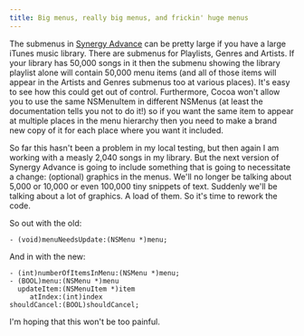 ```yaml
---
title: Big menus, really big menus, and frickin' huge menus
---
```


The submenus in [Synergy Advance](http://www.wincent.com/a/products/synergy-advance/) can be pretty large if you have a large iTunes music library. There are submenus for Playlists, Genres and Artists. If your library has 50,000 songs in it then the submenu showing the library playlist alone will contain 50,000 menu items (and all of those items will appear in the Artists and Genres submenus too at various places). It's easy to see how this could get out of control. Furthermore, Cocoa won't allow you to use the same NSMenuItem in different NSMenus (at least the documentation tells you not to do it!) so if you want the same item to appear at multiple places in the menu hierarchy then you need to make a brand new copy of it for each place where you want it included.

So far this hasn't been a problem in my local testing, but then again I am working with a measly 2,040 songs in my library. But the next version of Synergy Advance is going to include something that is going to necessitate a change: (optional) graphics in the menus. We'll no longer be talking about 5,000 or 10,000 or even 100,000 tiny snippets of text. Suddenly we'll be talking about a lot of graphics. A load of them. So it's time to rework the code.

So out with the old:

    - (void)menuNeedsUpdate:(NSMenu *)menu;

And in with the new:

    - (int)numberOfItemsInMenu:(NSMenu *)menu;
    - (BOOL)menu:(NSMenu *)menu 
      updateItem:(NSMenuItem *)item
         atIndex:(int)index 
    shouldCancel:(BOOL)shouldCancel;

I'm hoping that this won't be too painful.

